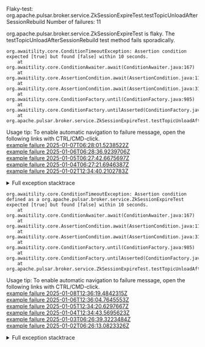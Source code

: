         
Flaky-test: org.apache.pulsar.broker.service.ZkSessionExpireTest.testTopicUnloadAfterSessionRebuild
Number of failures: 11

org.apache.pulsar.broker.service.ZkSessionExpireTest is flaky. The testTopicUnloadAfterSessionRebuild test method fails sporadically.

```
org.awaitility.core.ConditionTimeoutException: Assertion condition expected [true] but found [false] within 10 seconds.
	at org.awaitility.core.ConditionAwaiter.await(ConditionAwaiter.java:167)
	at org.awaitility.core.AssertionCondition.await(AssertionCondition.java:119)
	at org.awaitility.core.AssertionCondition.await(AssertionCondition.java:31)
	at org.awaitility.core.ConditionFactory.until(ConditionFactory.java:985)
	at org.awaitility.core.ConditionFactory.untilAsserted(ConditionFactory.java:769)
	at org.apache.pulsar.broker.service.ZkSessionExpireTest.testTopicUnloadAfterSessionRebuild(ZkSessionExpireTest.java:161)
```

Usage tip: To enable automatic navigation to failure message, open the following links with CTRL/CMD-click.  
[example failure 2025-01-07T06:28:01.5238522Z](https://github.com/apache/pulsar/actions/runs/12646109266/job/35236294708#step:9:2251)  
[example failure 2025-01-06T06:28:36.9239706Z](https://github.com/apache/pulsar/actions/runs/12627438315/job/35182043148#step:9:2236)  
[example failure 2025-01-05T06:27:42.6675697Z](https://github.com/apache/pulsar/actions/runs/12617083368/job/35158983581#step:9:2236)  
[example failure 2025-01-04T06:27:21.6946387Z](https://github.com/apache/pulsar/actions/runs/12608077303/job/35140160762#step:9:2251)  
[example failure 2025-01-02T12:34:40.2102783Z](https://github.com/apache/pulsar/actions/runs/12582208709/job/35067737534#step:11:1254)  


<details>
<summary>Full exception stacktrace</summary>
<code><pre>
org.awaitility.core.ConditionTimeoutException: Assertion condition expected [true] but found [false] within 10 seconds.
	at org.awaitility.core.ConditionAwaiter.await(ConditionAwaiter.java:167)
	at org.awaitility.core.AssertionCondition.await(AssertionCondition.java:119)
	at org.awaitility.core.AssertionCondition.await(AssertionCondition.java:31)
	at org.awaitility.core.ConditionFactory.until(ConditionFactory.java:985)
	at org.awaitility.core.ConditionFactory.untilAsserted(ConditionFactory.java:769)
	at org.apache.pulsar.broker.service.ZkSessionExpireTest.testTopicUnloadAfterSessionRebuild(ZkSessionExpireTest.java:161)
	at java.base/jdk.internal.reflect.DirectMethodHandleAccessor.invoke(DirectMethodHandleAccessor.java:103)
	at java.base/java.lang.reflect.Method.invoke(Method.java:580)
	at org.testng.internal.invokers.MethodInvocationHelper.invokeMethod(MethodInvocationHelper.java:139)
	at org.testng.internal.invokers.InvokeMethodRunnable.runOne(InvokeMethodRunnable.java:47)
	at org.testng.internal.invokers.InvokeMethodRunnable.call(InvokeMethodRunnable.java:76)
	at org.testng.internal.invokers.InvokeMethodRunnable.call(InvokeMethodRunnable.java:11)
	at java.base/java.util.concurrent.FutureTask.run(FutureTask.java:317)
	at java.base/java.util.concurrent.ThreadPoolExecutor.runWorker(ThreadPoolExecutor.java:1144)
	at java.base/java.util.concurrent.ThreadPoolExecutor$Worker.run(ThreadPoolExecutor.java:642)
	at java.base/java.lang.Thread.run(Thread.java:1583)
Caused by: java.lang.AssertionError: expected [true] but found [false]
	at org.testng.Assert.fail(Assert.java:110)
	at org.testng.Assert.failNotEquals(Assert.java:1577)
	at org.testng.Assert.assertTrue(Assert.java:56)
	at org.testng.Assert.assertTrue(Assert.java:66)
	at org.apache.pulsar.broker.service.ZkSessionExpireTest.lambda$testTopicUnloadAfterSessionRebuild$5(ZkSessionExpireTest.java:163)
	at org.awaitility.core.AssertionCondition.lambda$new$0(AssertionCondition.java:53)
	at org.awaitility.core.ConditionAwaiter$ConditionPoller.call(ConditionAwaiter.java:248)
	at org.awaitility.core.ConditionAwaiter$ConditionPoller.call(ConditionAwaiter.java:235)
	... 4 more

</pre></code>
</details>

```
org.awaitility.core.ConditionTimeoutException: Assertion condition defined as a org.apache.pulsar.broker.service.ZkSessionExpireTest expected [true] but found [false] within 10 seconds.
	at org.awaitility.core.ConditionAwaiter.await(ConditionAwaiter.java:167)
	at org.awaitility.core.AssertionCondition.await(AssertionCondition.java:119)
	at org.awaitility.core.AssertionCondition.await(AssertionCondition.java:31)
	at org.awaitility.core.ConditionFactory.until(ConditionFactory.java:985)
	at org.awaitility.core.ConditionFactory.untilAsserted(ConditionFactory.java:769)
	at org.apache.pulsar.broker.service.ZkSessionExpireTest.testTopicUnloadAfterSessionRebuild(ZkSessionExpireTest.java:161)
```

Usage tip: To enable automatic navigation to failure message, open the following links with CTRL/CMD-click.  
[example failure 2025-01-08T12:36:19.4842315Z](https://github.com/apache/pulsar/actions/runs/12670284829/job/35309639630#step:9:2236)  
[example failure 2025-01-06T12:36:04.7645553Z](https://github.com/apache/pulsar/actions/runs/12632253057/job/35195582456#step:9:2236)  
[example failure 2025-01-05T12:34:20.6297667Z](https://github.com/apache/pulsar/actions/runs/12619365473/job/35163830553#step:9:2236)  
[example failure 2025-01-04T12:34:43.5695623Z](https://github.com/apache/pulsar/actions/runs/12610311507/job/35144764399#step:9:2236)  
[example failure 2025-01-03T06:26:39.3223484Z](https://github.com/apache/pulsar/actions/runs/12593491450/job/35099833653#step:11:1210)  
[example failure 2025-01-02T06:26:13.0823326Z](https://github.com/apache/pulsar/actions/runs/12578233912/job/35056893586#step:11:1248)  


<details>
<summary>Full exception stacktrace</summary>
<code><pre>
org.awaitility.core.ConditionTimeoutException: Assertion condition defined as a org.apache.pulsar.broker.service.ZkSessionExpireTest expected [true] but found [false] within 10 seconds.
	at org.awaitility.core.ConditionAwaiter.await(ConditionAwaiter.java:167)
	at org.awaitility.core.AssertionCondition.await(AssertionCondition.java:119)
	at org.awaitility.core.AssertionCondition.await(AssertionCondition.java:31)
	at org.awaitility.core.ConditionFactory.until(ConditionFactory.java:985)
	at org.awaitility.core.ConditionFactory.untilAsserted(ConditionFactory.java:769)
	at org.apache.pulsar.broker.service.ZkSessionExpireTest.testTopicUnloadAfterSessionRebuild(ZkSessionExpireTest.java:161)
	at java.base/jdk.internal.reflect.NativeMethodAccessorImpl.invoke0(Native Method)
	at java.base/jdk.internal.reflect.NativeMethodAccessorImpl.invoke(NativeMethodAccessorImpl.java:77)
	at java.base/jdk.internal.reflect.DelegatingMethodAccessorImpl.invoke(DelegatingMethodAccessorImpl.java:43)
	at java.base/java.lang.reflect.Method.invoke(Method.java:569)
	at org.testng.internal.invokers.MethodInvocationHelper.invokeMethod(MethodInvocationHelper.java:139)
	at org.testng.internal.invokers.InvokeMethodRunnable.runOne(InvokeMethodRunnable.java:47)
	at org.testng.internal.invokers.InvokeMethodRunnable.call(InvokeMethodRunnable.java:76)
	at org.testng.internal.invokers.InvokeMethodRunnable.call(InvokeMethodRunnable.java:11)
	at java.base/java.util.concurrent.FutureTask.run(FutureTask.java:264)
	at java.base/java.util.concurrent.ThreadPoolExecutor.runWorker(ThreadPoolExecutor.java:1136)
	at java.base/java.util.concurrent.ThreadPoolExecutor$Worker.run(ThreadPoolExecutor.java:635)
	at java.base/java.lang.Thread.run(Thread.java:840)
Caused by: java.lang.AssertionError: expected [true] but found [false]
	at org.testng.Assert.fail(Assert.java:110)
	at org.testng.Assert.failNotEquals(Assert.java:1577)
	at org.testng.Assert.assertTrue(Assert.java:56)
	at org.testng.Assert.assertTrue(Assert.java:66)
	at org.apache.pulsar.broker.service.ZkSessionExpireTest.lambda$testTopicUnloadAfterSessionRebuild$5(ZkSessionExpireTest.java:163)
	at org.awaitility.core.AssertionCondition.lambda$new$0(AssertionCondition.java:53)
	at org.awaitility.core.ConditionAwaiter$ConditionPoller.call(ConditionAwaiter.java:248)
	at org.awaitility.core.ConditionAwaiter$ConditionPoller.call(ConditionAwaiter.java:235)
	... 4 more

</pre></code>
</details>

